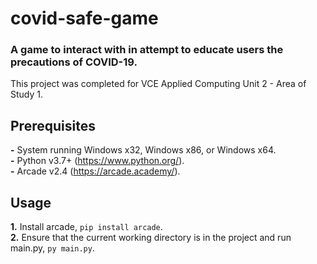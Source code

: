 # covid-safe-game
### A game to interact with in attempt to educate users the precautions of COVID-19.
This project was completed for VCE Applied Computing Unit 2 - Area of Study 1.

## Prerequisites
**-** System running Windows x32, Windows x86, or Windows x64.\
**-** Python v3.7+ (https://www.python.org/).\
**-** Arcade v2.4 (https://arcade.academy/).

## Usage
**1.** Install arcade, `pip install arcade`.\
**2.** Ensure that the current working directory is in the project and run main.py, `py main.py`.
